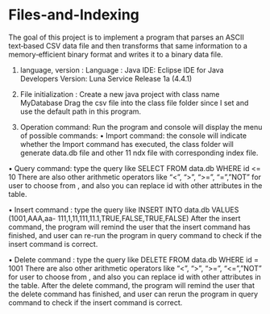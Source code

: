 # Files-and-Indexing
The goal of this project is to implement a program that parses an ASCII text‑based CSV data file and then transforms that same information to a memory‑efficient binary format and writes it to a binary data file.



1.	language, version : Language : Java
IDE: Eclipse IDE for Java Developers Version: Luna Service Release 1a (4.4.1)

2.	File initialization :
Create a new java project with class name MyDatabase
Drag the csv file into the class file folder since I set and use the default path in this program.

3.	Operation command:
Run the program and console will display the menu of possible commands:
•	Import command: the console will indicate whether the Import command has executed, the class folder will generate data.db file and other 11 ndx file with corresponding index file.

•	Query command: type the query like SELECT FROM data.db WHERE id <= 10
There are also other arithmetic operators like “<”, “>”, “>=”, “=”,”NOT” for user to choose from , and also you can replace id with other attributes in the table.

•	Insert command : type the query like
INSERT INTO data.db VALUES (1001,AAA,aa- 111,1,11,111,11.1,TRUE,FALSE,TRUE,FALSE)
After the insert command, the program will remind the user that the insert command has finished, and user can re-run the program in query command to check if the insert command is correct.


•	Delete command : type the query like DELETE FROM data.db WHERE id = 1001
There are also other arithmetic operators like “<”, “>”, “>=”, “<=”,”NOT” for user to choose from , and also you can replace id with other attributes in the table.
After the delete command, the program will remind the user that the delete command has finished, and user can rerun the program in query command to check if the insert command is correct. 



